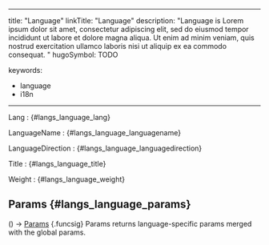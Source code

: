 


---
title: "Language"
linkTitle: "Language"
description: "Language is Lorem ipsum dolor sit amet, consectetur adipiscing elit, sed do eiusmod tempor incididunt ut labore et dolore magna aliqua. Ut enim ad minim veniam, quis nostrud exercitation ullamco laboris nisi ut aliquip ex ea commodo consequat. "
hugoSymbol: TODO


keywords:
- language
- i18n


---










Lang
: {#langs_language_lang}






LanguageName
: {#langs_language_languagename}






LanguageDirection
: {#langs_language_languagedirection}






Title
: {#langs_language_title}






Weight
: {#langs_language_weight}



























## Params {#langs_language_params}

\(\) → [Params](/documentation/reference/objects/common/maps/params)
{.funcsig}
Params returns language-specific params merged with the global params.












